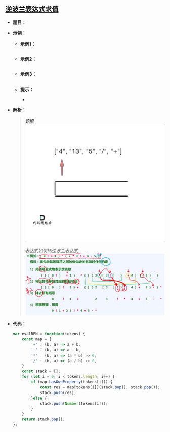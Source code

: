 ## [逆波兰表达式求值](https://leetcode.cn/problems/evaluate-reverse-polish-notation/)

* **题目：**

  >

* **示例：**

  * **示例1：**

    ```
    
    ```

  * **示例2：**

    ```
    
    ```

  * **示例3：**

    ```
    
    ```

  * **提示：**

    * 

* **解析：**

  >[题解](https://programmercarl.com/0150.%E9%80%86%E6%B3%A2%E5%85%B0%E8%A1%A8%E8%BE%BE%E5%BC%8F%E6%B1%82%E5%80%BC.html#%E9%A2%98%E5%A4%96%E8%AF%9D)<br>![150.逆波兰表达式求值](05.逆波兰表达式求值.assets/150.逆波兰表达式求值.gif)
  >
  >表达式如何转逆波兰表达式<br>![image-20220829195204019](05.逆波兰表达式求值.assets/image-20220829195204019.png)

* **代码：**

  ```js
  var evalRPN = function(tokens) {
      const map = {
          '+' : (b, a) => a + b,
          '-' : (b, a) => a - b,
          '*' : (b, a) => (a * b) >> 0,
          '/' : (b, a) => (a / b) >> 0,
      }
      const stack = [];
      for (let i = 0; i < tokens.length; i++) {
          if (map.hasOwnProperty(tokens[i])) {
              const res = map[tokens[i]](stack.pop(), stack.pop());
              stack.push(res);
          }else {
              stack.push(Number(tokens[i]));
          }
      }
      return stack.pop();
  };
  ```